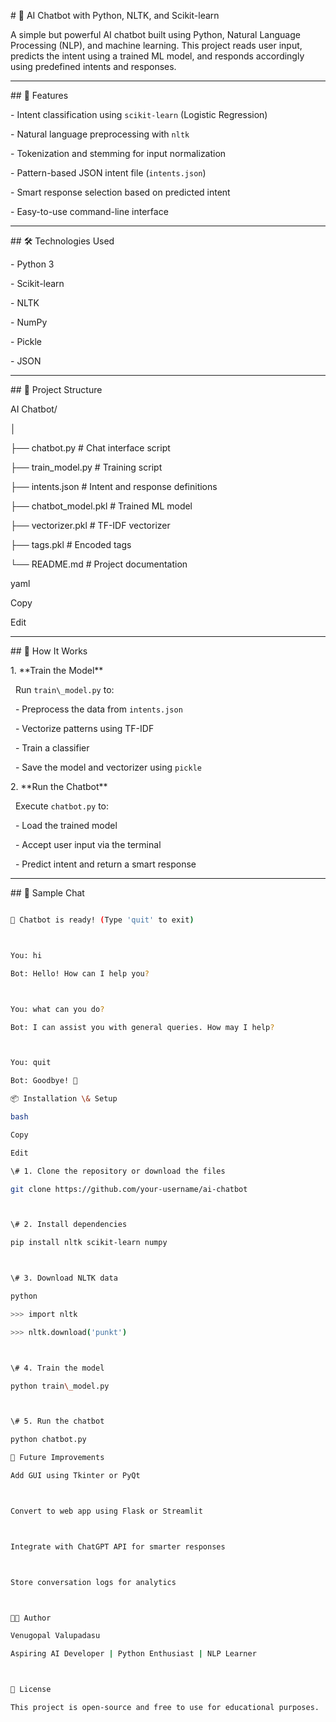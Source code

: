 \# 🤖 AI Chatbot with Python, NLTK, and Scikit-learn



A simple but powerful AI chatbot built using Python, Natural Language Processing (NLP), and machine learning. This project reads user input, predicts the intent using a trained ML model, and responds accordingly using predefined intents and responses.



---



\## 🚀 Features



\- Intent classification using `scikit-learn` (Logistic Regression)

\- Natural language preprocessing with `nltk`

\- Tokenization and stemming for input normalization

\- Pattern-based JSON intent file (`intents.json`)

\- Smart response selection based on predicted intent

\- Easy-to-use command-line interface



---



\## 🛠️ Technologies Used



\- Python 3

\- Scikit-learn

\- NLTK

\- NumPy

\- Pickle

\- JSON



---



\## 📁 Project Structure



AI Chatbot/

│

├── chatbot.py # Chat interface script

├── train\_model.py # Training script

├── intents.json # Intent and response definitions

├── chatbot\_model.pkl # Trained ML model

├── vectorizer.pkl # TF-IDF vectorizer

├── tags.pkl # Encoded tags

└── README.md # Project documentation



yaml

Copy

Edit



---



\## 🧠 How It Works



1\. \*\*Train the Model\*\*  

&nbsp;  Run `train\_model.py` to:

&nbsp;  - Preprocess the data from `intents.json`

&nbsp;  - Vectorize patterns using TF-IDF

&nbsp;  - Train a classifier

&nbsp;  - Save the model and vectorizer using `pickle`



2\. \*\*Run the Chatbot\*\*  

&nbsp;  Execute `chatbot.py` to:

&nbsp;  - Load the trained model

&nbsp;  - Accept user input via the terminal

&nbsp;  - Predict intent and return a smart response



---



\## 🧪 Sample Chat



```bash

🤖 Chatbot is ready! (Type 'quit' to exit)



You: hi

Bot: Hello! How can I help you?



You: what can you do?

Bot: I can assist you with general queries. How may I help?



You: quit

Bot: Goodbye! 👋

📦 Installation \& Setup

bash

Copy

Edit

\# 1. Clone the repository or download the files

git clone https://github.com/your-username/ai-chatbot



\# 2. Install dependencies

pip install nltk scikit-learn numpy



\# 3. Download NLTK data

python

>>> import nltk

>>> nltk.download('punkt')



\# 4. Train the model

python train\_model.py



\# 5. Run the chatbot

python chatbot.py

📌 Future Improvements

Add GUI using Tkinter or PyQt



Convert to web app using Flask or Streamlit



Integrate with ChatGPT API for smarter responses



Store conversation logs for analytics



👨‍💻 Author

Venugopal Valupadasu

Aspiring AI Developer | Python Enthusiast | NLP Learner



📃 License

This project is open-source and free to use for educational purposes.



